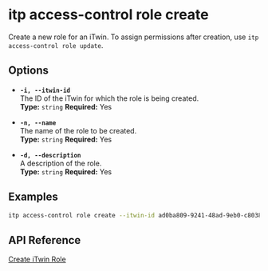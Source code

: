 # itp access-control role create

Create a new role for an iTwin. To assign permissions after creation, use `itp access-control role update`.

## Options

- **`-i, --itwin-id`**  
  The ID of the iTwin for which the role is being created.  
  **Type:** `string` **Required:** Yes

- **`-n, --name`**  
  The name of the role to be created.  
  **Type:** `string` **Required:** Yes

- **`-d, --description`**  
  A description of the role.  
  **Type:** `string` **Required:** Yes

## Examples

```bash
itp access-control role create --itwin-id ad0ba809-9241-48ad-9eb0-c8038c1a1d51 --name "Project Manager" --description "Manages all aspects of the project"
```

## API Reference

[Create iTwin Role](https://developer.bentley.com/apis/access-control-v2/operations/create-iTwin-role/)
